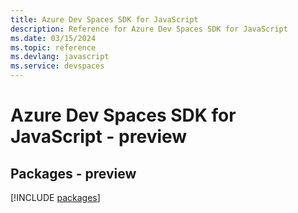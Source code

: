 ```yaml
---
title: Azure Dev Spaces SDK for JavaScript
description: Reference for Azure Dev Spaces SDK for JavaScript
ms.date: 03/15/2024
ms.topic: reference
ms.devlang: javascript
ms.service: devspaces
---
```

# Azure Dev Spaces SDK for JavaScript - preview
## Packages - preview
[!INCLUDE [packages](dev-spaces-index.md)]